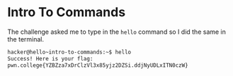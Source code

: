 # Intro To Commands
The challenge asked me to type in the `hello` command so I did the same in the terminal.
```bash
hacker@hello~intro-to-commands:~$ hello
Success! Here is your flag:
pwn.college{YZBZza7xDrClzVl3x85yjz2DZSi.ddjNyUDLxITN0czW}
